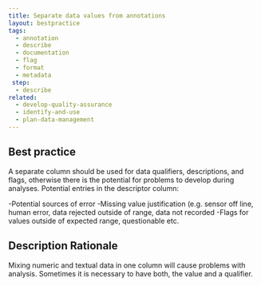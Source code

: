 ```yaml
---
title: Separate data values from annotations
layout: bestpractice
tags:
  - annotation
  - describe
  - documentation
  - flag
  - format
  - metadata
 step:
  - describe
related:
  - develop-quality-assurance
  - identify-and-use
  - plan-data-management
---
```


## Best practice
A separate column should be used for data qualifiers, descriptions, and flags, otherwise there is the potential for problems to develop during analyses. Potential entries in the descriptor column:

-Potential sources of error
-Missing value justification (e.g. sensor off line, human error, data rejected outside of range, data not recorded
-Flags for values outside of expected range, questionable etc.

## Description Rationale
Mixing numeric and textual data in one column will cause problems with analysis. Sometimes it is necessary to have both, the value and a qualifier.
